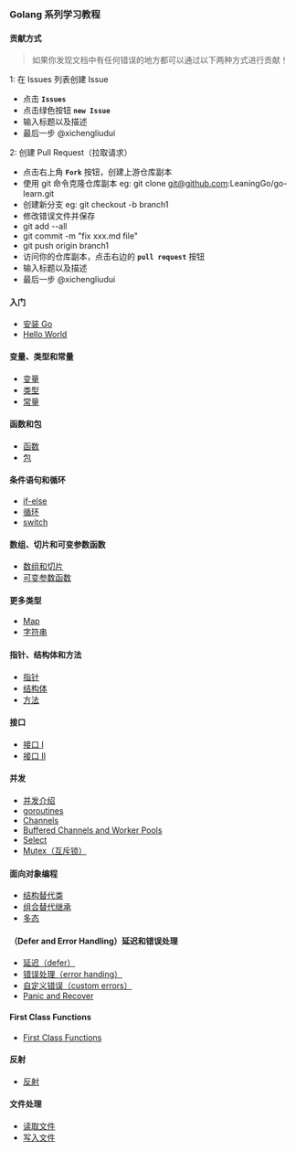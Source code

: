 
### Golang 系列学习教程

#### 贡献方式

> 如果你发现文档中有任何错误的地方都可以通过以下两种方式进行贡献！

1: 在 Issues 列表创建 Issue

* 点击 **`Issues`**
* 点击绿色按钮 **`new Issue`**
* 输入标题以及描述
* 最后一步 @xichengliudui

2: 创建 Pull Request（拉取请求）

* 点击右上角 **`Fork`** 按钮，创建上游仓库副本
* 使用 git 命令克隆仓库副本 eg: git clone git@github.com:LeaningGo/go-learn.git
* 创建新分支 eg: git checkout -b branch1
* 修改错误文件并保存
* git add --all
* git commit -m "fix xxx.md file"
* git push origin branch1
* 访问你的仓库副本，点击右边的 **`pull request`** 按钮
* 输入标题以及描述
* 最后一步 @xichengliudui

#### 入门
* [安装 Go](go-install.md)
* [Hello World](go-helloworld.md)

#### 变量、类型和常量
* [变量](go-variables.md)
* [类型](go-types.md)
* [常量](go-constants.md)

#### 函数和包
* [函数](go-functions.md)
* [包](go-packages.md)

#### 条件语句和循环
* [if-else](go-if-else.md)
* [循环](go-loops.md)
* [switch](go-switch.md)

#### 数组、切片和可变参数函数
* [数组和切片](go-switch.md)
* [可变参数函数](go-variadic-functions.md)

#### 更多类型
* [Map](go-map.md)
* [字符串](go-strings.md) 

#### 指针、结构体和方法
* [指针](go-pointers.md)
* [结构体](go-structures.md)
* [方法](go-methods.md)

#### 接口
* [接口 I](interface%20I.md)
* [接口 II](interface%20II.md)

#### 并发
* [并发介绍](Introduction%20to%20Concurrency.md)
* [goroutines](goroutines.md)
* [Channels](channels.md)
* [Buffered Channels and Worker Pools](buffered-channels-worker-pools.md)
* [Select](select.md)
* [Mutex（互斥锁）](mutex.md)

#### 面向对象编程
* [结构替代类](structs-instead-of-classes.md)
* [组合替代继承](inheritance.md)
* [多态](polymorphism.md)

#### （Defer and Error Handling）延迟和错误处理
* [延迟（defer）]()
* [错误处理（error handing）]()
* [自定义错误（custom errors）]()
* [Panic and Recover]()

#### First Class Functions
* [First Class Functions]()

#### 反射
* [反射]()

#### 文件处理
* [读取文件]()
* [写入文件]()
